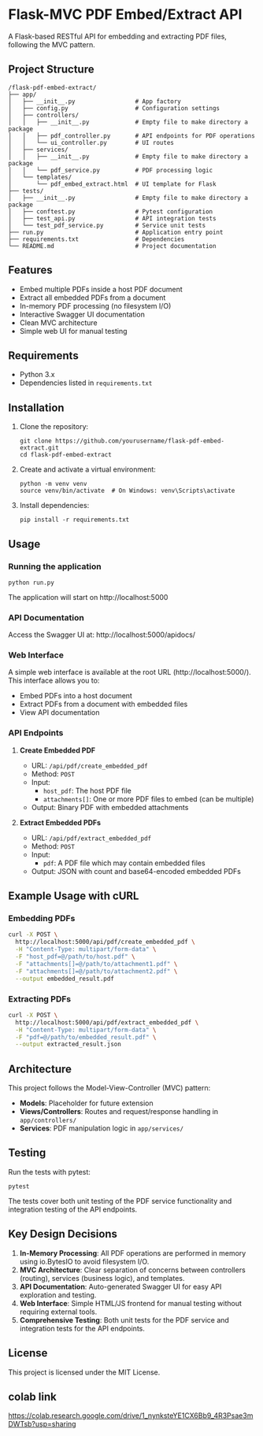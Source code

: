 # Flask-MVC PDF Embed/Extract API

A Flask-based RESTful API for embedding and extracting PDF files, following the MVC pattern.

## Project Structure

```
/flask-pdf-embed-extract/
├── app/
│   ├── __init__.py                 # App factory
│   ├── config.py                   # Configuration settings
│   ├── controllers/
│   │   ├── __init__.py             # Empty file to make directory a package
│   │   ├── pdf_controller.py       # API endpoints for PDF operations
│   │   └── ui_controller.py        # UI routes
│   ├── services/
│   │   ├── __init__.py             # Empty file to make directory a package
│   │   └── pdf_service.py          # PDF processing logic
│   └── templates/
│       └── pdf_embed_extract.html  # UI template for Flask
├── tests/
│   ├── __init__.py                 # Empty file to make directory a package
│   ├── conftest.py                 # Pytest configuration
│   ├── test_api.py                 # API integration tests
│   └── test_pdf_service.py         # Service unit tests
├── run.py                          # Application entry point
├── requirements.txt                # Dependencies
└── README.md                       # Project documentation
```

## Features

- Embed multiple PDFs inside a host PDF document
- Extract all embedded PDFs from a document
- In-memory PDF processing (no filesystem I/O)
- Interactive Swagger UI documentation
- Clean MVC architecture
- Simple web UI for manual testing

## Requirements

- Python 3.x
- Dependencies listed in `requirements.txt`

## Installation

1. Clone the repository:

   ```
   git clone https://github.com/yourusername/flask-pdf-embed-extract.git
   cd flask-pdf-embed-extract
   ```

2. Create and activate a virtual environment:

   ```
   python -m venv venv
   source venv/bin/activate  # On Windows: venv\Scripts\activate
   ```

3. Install dependencies:
   ```
   pip install -r requirements.txt
   ```

## Usage

### Running the application

```
python run.py
```

The application will start on http://localhost:5000

### API Documentation

Access the Swagger UI at: http://localhost:5000/apidocs/

### Web Interface

A simple web interface is available at the root URL (http://localhost:5000/). This interface allows you to:

- Embed PDFs into a host document
- Extract PDFs from a document with embedded files
- View API documentation

### API Endpoints

1. **Create Embedded PDF**

   - URL: `/api/pdf/create_embedded_pdf`
   - Method: `POST`
   - Input:
     - `host_pdf`: The host PDF file
     - `attachments[]`: One or more PDF files to embed (can be multiple)
   - Output: Binary PDF with embedded attachments

2. **Extract Embedded PDFs**
   - URL: `/api/pdf/extract_embedded_pdf`
   - Method: `POST`
   - Input:
     - `pdf`: A PDF file which may contain embedded files
   - Output: JSON with count and base64-encoded embedded PDFs

## Example Usage with cURL

### Embedding PDFs

```bash
curl -X POST \
  http://localhost:5000/api/pdf/create_embedded_pdf \
  -H "Content-Type: multipart/form-data" \
  -F "host_pdf=@/path/to/host.pdf" \
  -F "attachments[]=@/path/to/attachment1.pdf" \
  -F "attachments[]=@/path/to/attachment2.pdf" \
  --output embedded_result.pdf
```

### Extracting PDFs

```bash
curl -X POST \
  http://localhost:5000/api/pdf/extract_embedded_pdf \
  -H "Content-Type: multipart/form-data" \
  -F "pdf=@/path/to/embedded_result.pdf" \
  --output extracted_result.json
```

## Architecture

This project follows the Model-View-Controller (MVC) pattern:

- **Models**: Placeholder for future extension
- **Views/Controllers**: Routes and request/response handling in `app/controllers/`
- **Services**: PDF manipulation logic in `app/services/`

## Testing

Run the tests with pytest:

```
pytest
```

The tests cover both unit testing of the PDF service functionality and integration testing of the API endpoints.

## Key Design Decisions

1. **In-Memory Processing**: All PDF operations are performed in memory using io.BytesIO to avoid filesystem I/O.
2. **MVC Architecture**: Clear separation of concerns between controllers (routing), services (business logic), and templates.
3. **API Documentation**: Auto-generated Swagger UI for easy API exploration and testing.
4. **Web Interface**: Simple HTML/JS frontend for manual testing without requiring external tools.
5. **Comprehensive Testing**: Both unit tests for the PDF service and integration tests for the API endpoints.

## License

This project is licensed under the MIT License.

## colab link

https://colab.research.google.com/drive/1_nynksteYE1CX6Bb9_4R3Psae3mDWTsb?usp=sharing

